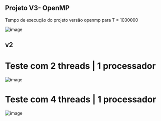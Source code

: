 ## Projeto V3- OpenMP

Tempo de execução do projeto versão openmp para T = 1000000

![image](https://user-images.githubusercontent.com/48036612/201177447-a124abed-17e6-4eaa-a857-c81524526de4.png)



## v2


# Teste com 2 threads | 1 processador

![image](https://github.com/Amiltonlopescosta/ComputacaoParalela5G/assets/79999632/21c9c984-12a6-4509-8437-0064aaa50eef)

# Teste com 4 threads | 1 processador

![image](https://github.com/Amiltonlopescosta/ComputacaoParalela5G/assets/79999632/bacd5bf2-23cf-4155-8acc-da9186bcb7fe)
